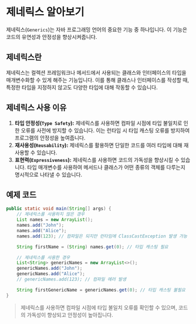 # 제네릭스 알아보기

제네릭스(`Generics`)는 자바 프로그래밍 언어의 중요한 기능 중 하나입니다. 이 기능은 코드의 유연성과 안정성을 향상시켜줍니다.

## 제네릭스란

제네릭스는 컬렉션 프레임워크나 메서드에서 사용되는 클래스와 인터페이스의 타입을 매개변수화할 수 있게 해주는 기능입니다. 이를 통해 클래스나 인터페이스를 작성할 때, 특정한 타입을 지정하지 않고도 다양한 타입에 대해 작동할 수 있습니다.

## 제네릭스 사용 이유

1. **타입 안정성(`Type Safety`):** 제네릭스를 사용하면 컴파일 시점에 타입 불일치로 인한 오류를 사전에 방지할 수 있습니다. 이는 런타임 시 타입 캐스팅 오류를 방지하여 프로그램의 안정성을 높여줍니다.
2. **재사용성(`Reusability`):** 제네릭스를 활용하면 단일한 코드를 여러 타입에 대해 재사용할 수 있습니다.
3. **표현력(`Expressiveness`):** 제네릭스를 사용하면 코드의 가독성을 향상시킬 수 있습니다. 타입 매개변수를 사용하여 메서드나 클래스가 어떤 종류의 객체를 다루는지 명시적으로 나타낼 수 있습니다.

## 예제 코드

```java
public static void main(String[] args) {
    // 제네릭스를 사용하지 않은 경우
    List names = new ArrayList();
    names.add("John");
    names.add("Alice");
    names.add(123); // 컴파일은 되지만 런타임에 ClassCastException 발생 가능

    String firstName = (String) names.get(0); // 타입 캐스팅 필요

    // 제네릭스를 사용한 경우
    List<String> genericNames = new ArrayList<>();
    genericNames.add("John");
    genericNames.add("Alice");
    // genericNames.add(123); // 컴파일 에러 발생

    String firstGenericName = genericNames.get(0); // 타입 캐스팅 불필요
}
```

> 제네릭스를 사용하면 컴파일 시점에 타입 불일치 오류를 확인할 수 있으며, 코드의 가독성이 향상되고 안정성이 높아집니다.
